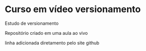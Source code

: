 # Curso em vídeo versionamento

 Estudo de versionamento
 
 Repositório criado em uma aula ao vivo

linha adicionada diretamento pelo site github
